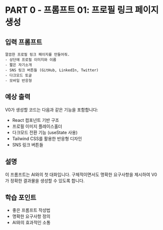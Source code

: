 # PART 0 - 프롬프트 01: 프로필 링크 페이지 생성

## 입력 프롬프트
```
깔끔한 프로필 링크 페이지를 만들어줘.
- 상단에 프로필 이미지와 이름
- 짧은 자기소개
- SNS 링크 버튼들 (GitHub, LinkedIn, Twitter)
- 다크모드 토글
- 모바일 반응형
```

## 예상 출력
V0가 생성할 코드는 다음과 같은 기능을 포함합니다:
- React 컴포넌트 기반 구조
- 프로필 이미지 플레이스홀더
- 다크모드 전환 기능 (useState 사용)
- Tailwind CSS를 활용한 반응형 디자인
- SNS 링크 버튼들

## 설명
이 프롬프트는 AI와의 첫 대화입니다. 구체적이면서도 명확한 요구사항을 제시하여 V0가 정확한 결과물을 생성할 수 있도록 합니다.

## 학습 포인트
- 좋은 프롬프트 작성법
- 명확한 요구사항 정의
- AI와의 효과적인 소통